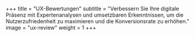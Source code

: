 +++
title = "UX-Bewertungen"
subtitle = "Verbessern Sie Ihre digitale Präsenz mit Expertenanalysen und umsetzbaren Erkenntnissen, um die Nutzerzufriedenheit zu maximieren und die Konversionsrate zu erhöhen."
image = "ux-review"
weight = 1
+++